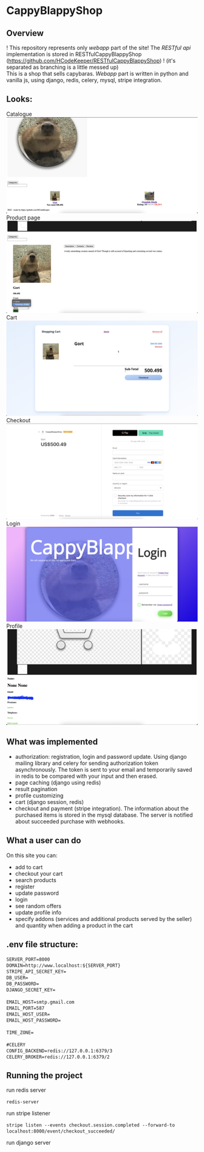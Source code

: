 # CappyBlappyShop
## Overview
! This repository represents only *webapp* part of the site! The *RESTful api* implementation is stored in RESTfulCappyBlappyShop (https://github.com/HCodeKeeper/RESTfulCappyBlappyShop) ! (it's separated as branching is a little messed up)\
This is a shop that sells capybaras. *Webapp* part is written in python and vanilla js, using django, redis, celery, mysql, stripe integration.

## Looks:
Catalogue
![Catalogue](project-meta/images/img2.png)
Product page
![Product page](project-meta/images/img1.png)
Cart
![Cart](project-meta/images/img3.png)
Checkout
![Checkout](project-meta/images/img4.png)
Login
![Login](project-meta/images/img5.png)
Profile
![Profile](project-meta/images/img6.png)

## What was implemented
- authorization: registration, login and password update. Using django mailing library and celery for sending authorization token asynchronously. The token is sent to your email and temporarily saved in redis to be compared with your input and then erased.
- page caching (django using redis)
- result pagination
- profile customizing
- cart (django session, redis)
- checkout and payment (stripe integration). The information about the purchased items is stored in the mysql database. The server is notified about succeeded purchase with webhooks.
## What a user can do
On this site you can:
- add to cart
- checkout your cart
- search products
- register
- update password
- login
- see random offers
- update profile info
- specify addons (services and additional products served by the seller) and quantity when adding a product in the cart


## .env file structure:
```
SERVER_PORT=8000
DOMAIN=http://www.localhost:${SERVER_PORT}
STRIPE_API_SECRET_KEY=
DB_USER=
DB_PASSWORD=
DJANGO_SECRET_KEY=

EMAIL_HOST=smtp.gmail.com
EMAIL_PORT=587
EMAIL_HOST_USER=
EMAIL_HOST_PASSWORD=

TIME_ZONE=

#CELERY
CONFIG_BACKEND=redis://127.0.0.1:6379/3
CELERY_BROKER=redis://127.0.0.1:6379/2
```
## Running the project
run redis server
```
redis-server
```
run stripe listener
```
stripe listen --events checkout.session.completed --forward-to localhost:8000/event/checkout_succeeded/
```
run django server
